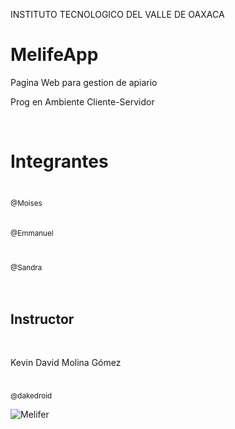 INSTITUTO TECNOLOGICO DEL VALLE DE OAXACA

# MelifeApp
Pagina Web para gestion de apiario


Prog en Ambiente Cliente-Servidor
<html> 
 ​<h1>Integrantes</h1> 
 ​<tabla> 
 ​        
 ​        <tbody> 
 ​            <tr> 
 ​                <td align="center"><a href="https://github.com/MoisesCarrasco"><img src="https://avatars.githubusercontent.com/u/95512369?s=400&u=edfeee2909a7ea653850742749aad3111f51b490&v=4" width= "115" style="max-width: 100%;"><br><sub>@Moises</sub></a> <br> </br> <h></h> </td> 
 ​                <td align="center"><a href="https://github.com/Emmas16"><img src="https://avatars.githubusercontent.com/u/98869002?v=4" width=" 115" style="max-width: 100%;"><br><sub>@Emmanuel</sub></a><br></br><h></h> </td> 
 ​                <td align="center"><a href="https://github.com/sandra23lily"><img src="https://avatars.githubusercontent.com/u/58019370?v=4" width="115 " style="max-width: 100%;"><br><sub>@Sandra</sub></a> <br> </br> <h></h> </td>        
 ​ 
 </tr> 
 ​</tbody> 
 ​</tabla> 
 ​<h2>Instructor</h2> 
 ​    <tabla> 
 ​        <cabeza> 
 ​                <tr> 
 ​                    <th> <p>Kevin David Molina Gómez</p> </th> 
 ​                </tr> 
 ​        
 ​        <tbody> 
 ​            <tr> 
 ​                <td align="center"><a href="https://github.com/dakedroid"><img src="https://avatars.githubusercontent.com/u/16070294?v=4" width=" 115" estilo="ancho máximo: 100%;"><br><sub>@dakedroid</sub></a> </td>

![Melifer](https://user-images.githubusercontent.com/95512369/161790468-d6fa494c-81fb-487f-8813-15cad496a292.jpg)
